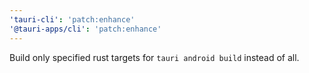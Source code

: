 ```yaml
---
'tauri-cli': 'patch:enhance'
'@tauri-apps/cli': 'patch:enhance'
---
```


Build only specified rust targets for `tauri android build` instead of all.
